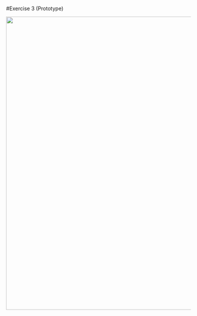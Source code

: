 
#Exercise 3 (Prototype)


<img src="https://github.com/RaymondRaman/Figma/blob/main/Exercise%203(Prototype)/New%20Project.gif" width="2000" height = "800">
